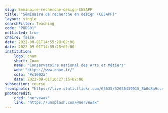 ```yaml
---
slug: Seminaire-recherche-design-CESAPP
title: "Séminaire de recherche en design (CESAPP)"
layout: single
searchFilter: Teaching
code: "PUDS01"
notListed: true
chaire: false
date: 2022-09-01T14:55:28+02:00
date: 2022-09-01T14:55:28+02:00
institution:
    logo: cnam
    short: Cnam
    name: "Conservatoire national des Arts et Métiers"
    web: "https://www.cnam.fr/"
    colo: "#c1002a"
    date: 2022-09-01T16:27:15+02:00
subsection: course
frontphoto: "https://live.staticflickr.com/65535/52036439015_8b0d8a9ccd.jpg"
photocredit:
    cred: "nervewax"
    link: "https://unsplash.com/@nervewax"
---
```


